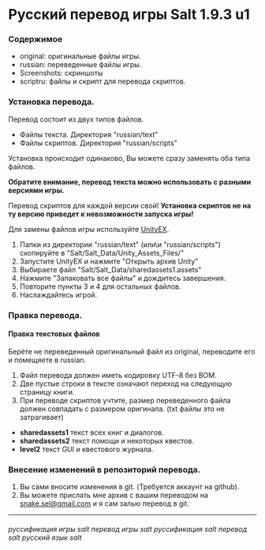 # Русский перевод игры Salt 1.9.3 u1

### Содержимое
* original: оригинальные файлы игры.
* russian: переведенные файлы игры. 
* Screenshots: скриншоты
* scriptru: файлы и скрипт для перевода скриптов.

### Установка перевода.
Перевод состоит из двух типов файлов.
* Файлы текста. Директория "russian/text"
* Файлы скриптов. Директория "russian/scripts"

Установка происходит одинаково, Вы можете сразу заменять оба типа файлов.

**Обратите внимание, перевод текста можно использовать с разными версиями игры.**

Перевод скриптов для каждой версии свой! **Установка скриптов не на ту версию приведет к невозможности запуска игры!**

Для замены файлов игры используйте [UnityEX](http://www.zoneofgames.ru/forum/index.php?showtopic=36240).

1. Папки из директории "russian/text" (или\и "russian/scripts") скопируйте в "Salt/Salt_Data/Unity_Assets_Files/"
2. Запустите UnityEX и нажмите "Открыть архив Unity"
3. Выбираете файл "Salt/Salt_Data/sharedassets1.assets"
4. Нажмите "Запаковать все файлы" и дождитесь завершения.
5. Повторите пункты 3 и 4 для остальных файлов.
6. Наслаждайтесь игрой.

### Правка перевода.
#### Правка текстовых файлов
Берёте не переведенный оригинальный файл из original, переводите его и помещяете в russian.

1. Файл перевода должен иметь кодировку UTF-8 без BOM.
2. Две пустые строки в тексте означают переход на следующую страницу книги.
3. При переводе скриптов учтите, размер переведенного файла должен совпадать с размером оригинала. (txt файлы это не затрагивает)

* **sharedassets1** текст всех книг и диалогов.
* **sharedassets2** текст помощи и некоторых квестов.
* **level2** текст GUI и квестового журнала.

### Внесение изменений в репозиторий перевода.
1. Вы сами вносите изменения в git. (Требуется аккаунт на github).
2. Вы можете прислать мне архив с вашим переводом на snake.sel@gmail.com и я сам залью перевод в git.

***
###### руссификация игры salt перевод игры salt руссификация salt перевод salt русский язык salt